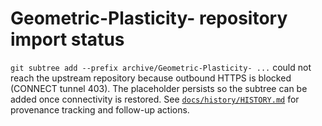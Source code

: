 # Geometric-Plasticity- repository import status

`git subtree add --prefix archive/Geometric-Plasticity- ...` could not reach the upstream repository because outbound HTTPS is blocked (CONNECT tunnel 403). The placeholder persists so the subtree can be added once connectivity is restored. See [`docs/history/HISTORY.md`](../../docs/history/HISTORY.md) for provenance tracking and follow-up actions.
